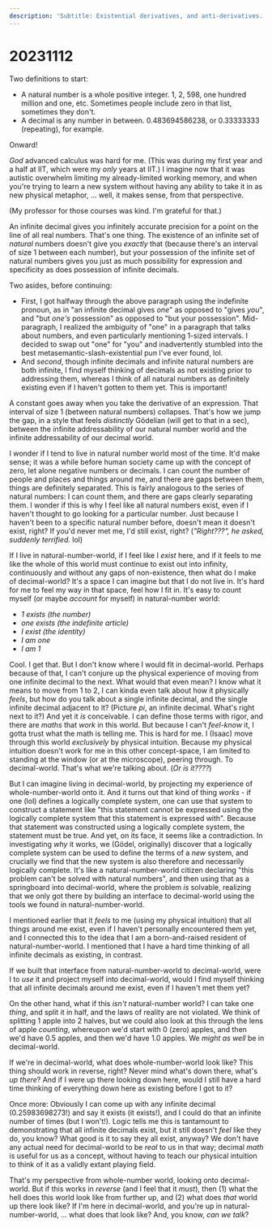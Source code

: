 ```yaml
---
description: 'Subtitle: Existential derivatives, and anti-derivatives.'
---
```


# 20231112

Two definitions to start:

* A natural number is a whole positive integer. 1, 2, 598, one hundred million and one, etc. Sometimes people include zero in that list, sometimes they don't.
* A decimal is any number in between. 0.483694586238, or 0.33333333 (repeating), for example.

Onward!

_God_ advanced calculus was hard for me. (This was during my first year and a half at IIT, which were my _only_ years at IIT.) I imagine now that it was autistic overwhelm limiting my already-limited working memory, and when you're trying to learn a new system without having any ability to take it in as new physical metaphor, ... well, it makes sense, from that perspective.

(My professor for those courses was kind. I'm grateful for that.)

An infinite decimal gives you infinitely accurate precision for a point on the line of all real numbers. That's one thing. The existence of an infinite set of _natural_ numbers doesn't give you _exactly_ that (because there's an interval of size 1 between each number), but your possession of the infinite set of natural numbers gives you just as much possibility for expression and specificity as does possession of infinite decimals.

Two asides, before continuing:

* First, I got halfway through the above paragraph using the indefinite pronoun, as in "an infinite decimal gives _one_" as opposed to "gives _you_", and "but _one's_ possession" as opposed to "but your possession". Mid-paragraph, I realized the ambiguity of "one" in a paragraph that talks about numbers, and even particularly mentioning 1-sized intervals. I decided to swap out "one" for "you" and inadvertently stumbled into the best metasemantic-slash-existential pun I've ever found, lol.
* And _second_, though infinite decimals and infinite natural numbers are both infinite, I find myself thinking of decimals as not existing prior to addressing them, whereas I think of all natural numbers as definitely existing even if I haven't gotten to them yet. This is important!

A constant goes away when you take the derivative of an expression. That interval of size 1 (between natural numbers) collapses. That's how we jump the gap, in a style that feels _distinctly_ Gödelian (will get to that in a sec), between the infinite addressability of our natural number world and the infinite addressability of our decimal world.

I wonder if I tend to live in natural number world most of the time. It'd make sense; it was a while before human society came up with the concept of zero, let alone negative numbers or decimals. I can count the number of people and places and things around me, and there are gaps between them, things are definitely separated. This is fairly analogous to the series of natural numbers: I can count them, and there are gaps clearly separating them. I wonder if this is why I feel like all natural numbers exist, even if I haven't thought to go looking for a particular number. Just because I haven't been to a specific natural number before, doesn't mean it doesn't exist, right? If you'd never met me, I'd still exist, right? (_"Right???", he asked, suddenly terrified._ lol)

If I live in natural-number-world, if I feel like I _exist_ here, and if it feels to me like the whole of this world must continue to exist out into infinity, continuously and without any gaps of non-existence, then what do I make of decimal-world? It's a space I can imagine but that I do not live in. It's hard for me to feel my way in that space, feel how I fit in. It's easy to count myself (or maybe _account_ for myself) in natural-number world:

* _1 exists (the number)_
* _one exists (the indefinite article)_
* _I exist (the identity)_
* _I am one_
* _I am 1_

Cool. I get that. But I don't know where I would fit in decimal-world. Perhaps because of that, I can't conjure up the physical experience of moving from one infinite decimal to the next. What would that even mean? I know what it means to move from 1 to 2, I can kinda even talk about how it physically _feels_, but how do you talk about a single infinite decimal, and the single infinite decimal adjacent to it? (Picture _pi_, an infinite decimal. What's right next to it?) And yet it _is_ conceivable. I can define those terms with rigor, and there are _maths_ that _work_ in this world. But because I can't _feel-know_ it, I gotta trust what the math is telling me. This is hard for me. I (Isaac) move through this world _exclusively_ by physical intuition. Because my physical intuition doesn't work for me in this other concept-space, I am limited to standing at the window (or at the microscope), peering through. To decimal-world. That's what we're talking about. (_Or is it????_)

But I can imagine living in decimal-world, by projecting my experience of whole-number-world onto it. And it turns out that kind of thing _works_ - if one (lol) defines a logically complete system, one can use that system to construct a statement like "this statement cannot be expressed using the logically complete system that this statement is expressed with". Because that statement was constructed using a logically complete system, the statement must be true. And yet, on its face, it seems like a contradiction. In investigating _why_ it works, we (Gödel, originally) discover that a logically complete system can be used to define the terms of a _new_ system, and crucially we find that the new system is also therefore and necessarily logically complete. It's like a natural-number-world citizen declaring "this problem can't be solved with natural numbers", and then using that as a springboard into decimal-world, where the problem _is_ solvable, realizing that we only got there by building an interface to decimal-world using the tools we found in natural-number-world.

I mentioned earlier that it _feels_ to me (using my physical intuition) that all things around me exist, even if I haven't personally encountered them yet, and I connected this to the idea that I am a born-and-raised resident of natural-number-world. I mentioned that I have a hard time thinking of all infinite decimals as existing, in contrast.

If we built that interface from natural-number-world to decimal-world, were I to _use_ it and project myself into decimal-world, would I find myself thinking that all infinite decimals around me exist, even if I haven't met them yet?

On the other hand, what if this _isn't_ natural-number world? I can take one _thing_, and split it in half, and the laws of reality are not violated. We think of splitting 1 apple into 2 halves, but we could also look at this through the lens of apple _counting_, whereupon we'd start with 0 (zero) apples, and then we'd have 0.5 apples, and then we'd have 1.0 apples. We _might as well_ be in decimal-world.

If we're in decimal-world, what does whole-number-world look like? This thing should work in reverse, right? Never mind what's down there, what's _up there_? And if I were up there looking down here, would I still have a hard time thinking of everything down here as existing before I got to it?

Once more: Obviously I can come up with any infinite decimal (0.25983698273!) and say it exists (it exists!), and I could do that an infinite number of times (but I won't!). Logic tells me this is tantamount to demonstrating that all infinite decimals exist, but it still doesn't _feel_ like they do, you know? What good is it to say they all exist, anyway? We don't have any actual need for decimal-world to be _real_ to us in that way; decimal _math_ is useful for us as a concept, without having to teach our physical intuition to think of it as a validly extant playing field.

That's my perspective from whole-number world, looking onto decimal-world. But if this works in _reverse_ (and I feel that it _must_), then (1) what the hell does this world look like from further up, and (2) what does _that_ world up there look like? If I'm here in decimal-world, and you're up in natural-number-world, ... what does that look like? And, you know, _can we talk_?
